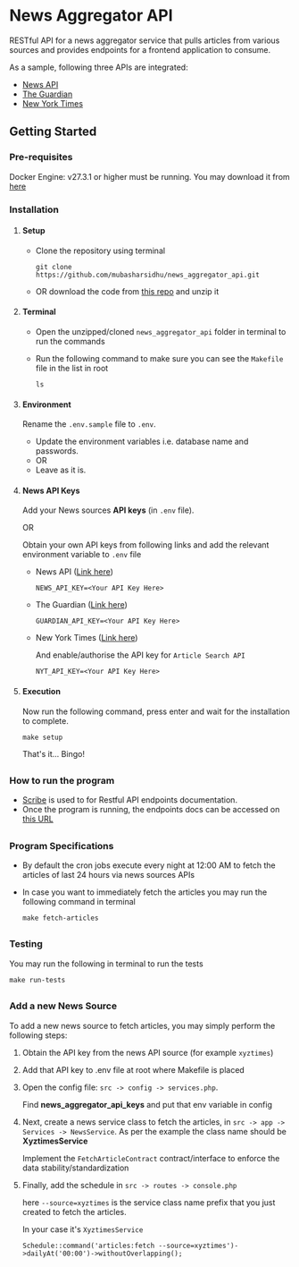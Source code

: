 # News Aggregator API

RESTful API for a news aggregator service that pulls articles from various sources and provides endpoints for a frontend application to consume.

As a sample, following three APIs are integrated:

- [News API](https://newsapi.org/docs)
- [The Guardian](https://open-platform.theguardian.com/documentation)
- [New York Times](https://developer.nytimes.com/docs/articlesearch-product/1/overview)

## Getting Started

### Pre-requisites

Docker Engine: v27.3.1 or higher must be running. You may download it from [here](https://docs.docker.com/engine/release-notes/27/)

### Installation

1. #### Setup

   - Clone the repository using terminal

     ```
     git clone https://github.com/mubasharsidhu/news_aggregator_api.git
     ```

   - OR download the code from [this repo](https://github.com/mubasharsidhu/news_aggregator_api) and unzip it

2. #### Terminal

   - Open the unzipped/cloned `news_aggregator_api` folder in terminal to run the commands

   - Run the following command to make sure you can see the `Makefile` file in the list in root
     ```
     ls
     ```

3. #### Environment

   Rename the `.env.sample` file to `.env`.

   - Update the environment variables i.e. database name and passwords.
   - OR
   - Leave as it is.

4. #### News API Keys

   Add your News sources **API keys** (in `.env` file).

   OR

   Obtain your own API keys from following links and add the relevant environment variable to `.env` file

   - News API ([Link here](https://newsapi.org/register))

     ```
     NEWS_API_KEY=<Your API Key Here>
     ```

   - The Guardian ([Link here](https://open-platform.theguardian.com/access))

     ```
     GUARDIAN_API_KEY=<Your API Key Here>
     ```

   - New York Times ([Link here](https://developer.nytimes.com/accounts/create))

     And enable/authorise the API key for `Article Search API`

     ```
     NYT_API_KEY=<Your API Key Here>
     ```

5. #### Execution

   Now run the following command, press enter and wait for the installation to complete.

   ```
   make setup
   ```

   That's it... Bingo!

##

### How to run the program

- [Scribe](https://scribe.knuckles.wtf/laravel) is used to for Restful API endpoints documentation.
- Once the program is running, the endpoints docs can be accessed on [this URL](http://localhost:8081/docs/)

##

### Program Specifications

- By default the cron jobs execute every night at 12:00 AM to fetch the articles of last 24 hours via news sources APIs
- In case you want to immediately fetch the articles you may run the following command in terminal

  ```
  make fetch-articles
  ```

##

### Testing

You may run the following in terminal to run the tests

```
make run-tests
```

##

### Add a new News Source

To add a new news source to fetch articles, you may simply perform the following steps:

1. Obtain the API key from the news API source (for example `xyztimes`)
2. Add that API key to .env file at root where Makefile is placed
3. Open the config file: `src -> config -> services.php`.

   Find **news_aggregator_api_keys** and put that env variable in config

4. Next, create a news service class to fetch the articles, in `src -> app -> Services -> NewsService`. As per the example the class name should be **XyztimesService**

   Implement the `FetchArticleContract` contract/interface to enforce the data stability/standardization

5. Finally, add the schedule in `src -> routes -> console.php`

   here `--source=xyztimes` is the service class name prefix that you just created to fetch the articles.

   In your case it's `XyztimesService`

   ```
   Schedule::command('articles:fetch --source=xyztimes')->dailyAt('00:00')->withoutOverlapping();
   ```
